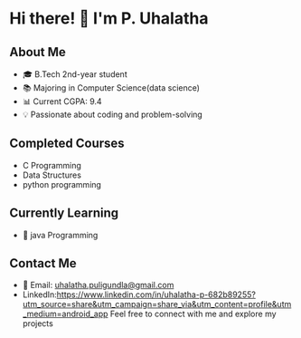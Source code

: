 # Hi there! 👋 I'm P. Uhalatha
## About Me
- 🎓 B.Tech 2nd-year student
- 📚 Majoring in Computer Science(data science)
- 📊 Current CGPA: 9.4
- 💡 Passionate about coding and problem-solving
## Completed Courses
- C Programming
- Data Structures
- python programming
## Currently Learning
- 🌱 java Programming
## Contact Me
- 📧 Email: uhalatha.puligundla@gmail.com
- LinkedIn:https://www.linkedin.com/in/uhalatha-p-682b89255?utm_source=share&utm_campaign=share_via&utm_content=profile&utm_medium=android_app
Feel free to connect with me and explore my projects 

